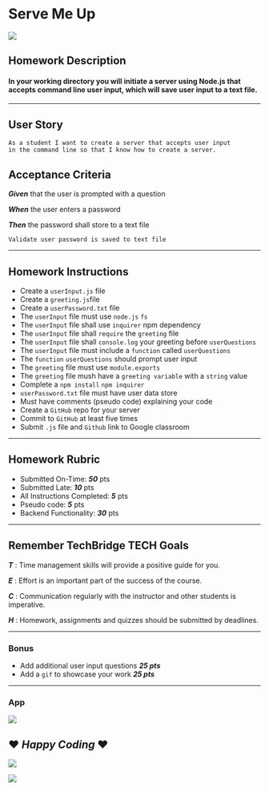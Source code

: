 # Serve Me Up 
![](images/images/nodejs.jpg)

## Homework Description 
#### In your working directory you will initiate a server using Node.js that accepts command line user input, which will save user input to a text file. 
---
## User Story 
    As a student I want to create a server that accepts user input 
    in the command line so that I know how to create a server. 

## Acceptance Criteria 
**_Given_** that the user is prompted with a question

**_When_** the user enters a password

**_Then_** the password shall store to a text file 

    Validate user password is saved to text file 
---
## Homework Instructions 
* Create a `userInput.js` file 
* Create a `greeting.js`file
* Create a `userPassword.txt` file
* The `userInput` file must use `node.js` `fs` 
* The `userInput` file shall use `inquirer` npm dependency
* The `userInput` file shall `require` the `greeting` file 
* The `userInput` file shall `console.log` your greeting before `userQuestions`
* The `userInput` file must include a `function` called `userQuestions`
* The `function` `userQuestions` should prompt user input
* The `greeting` file must use `module.exports` 
* The `greeting` file mush have a `greeting variable` with a `string` value
* Complete a `npm install` `npm inquirer`
* `userPassword.txt` file must have user data store
* Must have comments (pseudo code) explaining your code 
* Create a `GitHub` repo for your server
* Commit to `GitHub` at least five times
* Submit `.js` file and `Github` link to Google classroom


---
## Homework Rubric 
* Submitted On-Time: **_50_** pts
* Submitted Late: **_10_** pts
* All Instructions Completed: **_5_** pts
* Pseudo code: **_5_** pts
* Backend Functionality: **_30_** pts
---
## Remember TechBridge TECH Goals

**_T_** : Time management skills will provide a positive guide for you.

**_E_** : Effort is an important part of the success of the course.
    
**_C_** : Communication regularly with the instructor and other students is imperative.
    
**_H_** :  Homework, assignments and quizzes should be submitted by deadlines.

---
### Bonus 
* Add additional user input questions **_25 pts_**
* Add a `gif` to showcase your work **_25 pts_**
---
### App
![](images/images/techbridge.gif)


## ❤ **_Happy Coding_** ❤
![](images/images/TechBridgeLogo.png)

<img src="https://github.com/Makellum/Node.js-directory/blob/master/Nodejsdirectory.gif"><br>